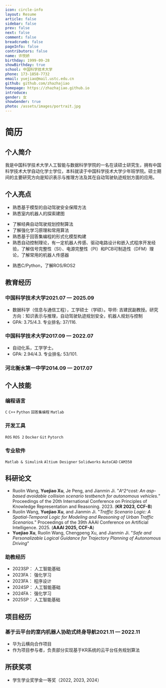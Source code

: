 ```yaml
---
icon: circle-info
layout: Resume
article: false
sidebar: false
prev: false
next: false
comment: false
breadcrumb: false
pageInfo: false
contributors: false
name: 许悦娇
birthday: 1999-09-28
showBirthday: true
school: 中国科学技术大学
phone: 173-1858-7732
email: yuejiao@mail.ustc.edu.cn
github: github.com/zhazhajiao
homepage: https://zhazhajiao.github.io
introduce: 
gender: 女
showGender: true
photo: /assets/images/portrait.jpg
---
```


# 简历

## 个人简介

我是中国科学技术大学人工智能与数据科学学院的一名在读硕士研究生，拥有中国科学技术大学自动化学士学位，本科就读于中国科学技术大学少年班学院。硕士期间的主要研究方向是知识表示与推理方法及其在自动驾驶轨迹规划方面的应用。

<!-- ## 研究简介
专注于知识表示与推理（Knowledge Representation and Reasoning）领域，研究方向为答案集编程（Answer Set Programming）。该技术是一种高效的逻辑编程方法，用于求解逻辑约束问题，如任务调度等。我的研究致力于将复杂交通场景建模为约束满足问题，通过设定交通规则与安全距离等标准，判断自动驾驶车辆及驾驶辅助系统在特定情境下的安全性，从而提升智能交通系统的安全性与可靠性。 -->
## 个人亮点

- 熟悉基于模型的自动驾驶安全保障方法
- 熟悉室内机器人的探索建图
<!-- - 熟悉基于场景的自动驾驶评估方法和测试场景构建 -->
- 了解经典自动驾驶规划控制算法
- 了解强化学习原理和常用算法
- 熟悉基于回答集编程的形式化模型构建
- 熟悉自动控制理论，有一定机器人传感、驱动电路设计和嵌入式程序开发经验，了解信号完整性（SI）、电源完整性（PI）和PCB可制造性（DFM）理论，了解常用的机器人传感器
<!-- - 了解机器人机械结构设计，能熟练使用常用机械设计软件 -->
- 熟悉C/Python，了解ROS/ROS2

## 教育经历

### <FlexSpan style="justify-content: space-between"><span>中国科学技术大学</span><span>2021.07 — 2025.09</span></FlexSpan>

- 数据科学（信息与通信工程），工学硕士（学硕）。导师: 吉建民副教授。研究方向：知识表示与推理，自动驾驶轨迹规划安全，机器人规划与控制
- GPA: 3.75/4.3. 专业排名: 37/116.

### <FlexSpan style="justify-content: space-between"><span>中国科学技术大学</span><span>2017.09 — 2022.07</span></FlexSpan>

- 自动化系，工学学士。
- GPA: 2.94/4.3. 专业排名: 53/101.

### <FlexSpan style="justify-content: space-between"><span>河北衡水第一中学</span><span>2014.09 — 2017.07</span></FlexSpan>
## 个人技能

### 编程语言

`C` `C++` `Python` `回答集编程` `Matlab`

### 开发工具

`ROS` `ROS 2` `Docker` `Git` `Pytorch`

### 专业软件

`Matlab & Simulink` `Altium Designer` `Solidworks` `AutoCAD` `CAM350` 

### 

## 科研论文

- Ruolin Wang, **Yuejiao Xu**, Je Peng, and Jianmin Ji. "*A^2^cost: An asp-based avoidable collision scenario testbench for autonomous vehicles.*" Proceedings of the 20th International Conference on Principles of Knowledge Representation and Reasoning. 2023. (**KR 2023, CCF-B**)
- Ruolin Wang, **Yuejiao Xu**, and Jianmin Ji. "*Traffic Scenario Logic: A Spatial-Temporal Logic for Modeling and Reasoning of Urban Traffic Scenarios.*" Proceedings of the 39th AAAI Conference on Artificial Intelligence. 2025. (**AAAI 2025, CCF-A**)
- **Yuejiao Xu**, Ruolin Wang, Chengpeng Xu, and Jianmin Ji. "*Safe and Personalizable Logical Guidance for Trajectory Planning of Autonomous Driving*"

### 助教经历
- 2023SP： 人工智能基础
- 2023FA： 强化学习
- 2023FA： 程序设计
- 2024SP： 人工智能基础
- 2024FA： 强化学习
- 2025SP： 人工智能基础

## 项目经历

### <FlexSpan style="justify-content: space-between"><span>基于云平台的室内机器人协助式终身导航</span><span>2021.11 — 2022.11</span></FlexSpan>

- 华为云横向合作项目
- 作为项目参与者，负责部分实现基于KR系统的云平台任务规划算法

## 所获奖项

<!-- - 中国科学技术大学Robogame 2018展示组冠军
- 中国科学技术大学第5届信息安全竞赛三等奖（2018）
- 中国科学技术大学优秀学生奖学金铜奖（1000元）（2017，2018，2019）
- 蓝风奖学金（5000元）（2020） -->
- 学生学业奖学金一等奖（2022, 2023, 2024）
